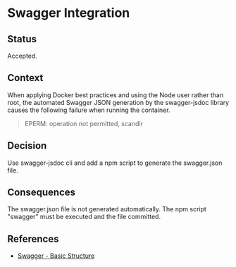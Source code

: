 # Swagger Integration

## Status

Accepted.

## Context

When applying Docker best practices and using the Node user rather than root, the automated Swagger JSON generation by the swagger-jsdoc library causes the following failure when running the container.

> EPERM: operation not permitted, scandir

## Decision

Use swagger-jsdoc cli and add a npm script to generate the swagger.json file.

## Consequences

The swagger.json file is not generated automatically. The npm script "swagger" must be executed and the file committed.

## References
  * [Swagger - Basic Structure](https://swagger.io/docs/specification/basic-structure/)
